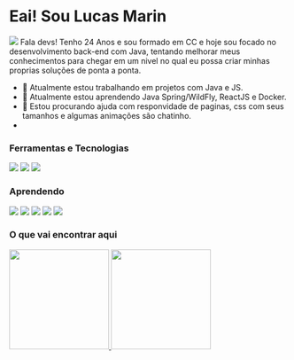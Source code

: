 # Eai! Sou Lucas Marin
 <img src="https://pbs.twimg.com/media/CXw9we1UQAAbURh.jpg">
  Fala devs! Tenho 24 Anos e sou formado em CC e hoje sou focado no desenvolvimento back-end com Java, tentando melhorar meus conhecimentos para chegar em um nivel no qual eu possa criar minhas proprias soluções de ponta a ponta.
  
- 🔭 Atualmente estou trabalhando em projetos com Java e JS.
- 🌱 Atualmente estou aprendendo Java Spring/WildFly, ReactJS e Docker.
- 🤔 Estou procurando ajuda com responvidade de paginas, css com seus tamanhos e algumas animações são chatinho.
- 
    
### Ferramentas e Tecnologias
<img src="https://cdn.jsdelivr.net/gh/devicons/devicon/icons/java/java-original-wordmark.svg" />
<img src="https://cdn.jsdelivr.net/gh/devicons/devicon/icons/postgresql/postgresql-original-wordmark.svg" />
<img src="https://cdn.jsdelivr.net/gh/devicons/devicon/icons/spring/spring-original-wordmark.svg" />

### Aprendendo
<img src="https://cdn.jsdelivr.net/gh/devicons/devicon/icons/react/react-original-wordmark.svg" />
<img src="https://cdn.jsdelivr.net/gh/devicons/devicon/icons/java/java-original-wordmark.svg" />
<img src="https://cdn.jsdelivr.net/gh/devicons/devicon/icons/spring/spring-original-wordmark.svg" />
<img src="https://cdn.jsdelivr.net/gh/devicons/devicon/icons/docker/docker-original-wordmark.svg" />
<img src="https://cdn.jsdelivr.net/gh/devicons/devicon/icons/jenkins/jenkins-original.svg" />

### O que vai encontrar aqui
<div>
<a href="https://github.com/lucasmarinds">
<img height="180em" src="https://github-readme-stats.vercel.app/api/top-langs/?username=lucasmarinds&layout=compact&langs_count=7&theme=dracula"/>
<img height="180em" src="https://github-readme-stats.vercel.app/api?lucasmarinds&show_icons=true&theme=dracula&include_all_commits=true&count_private=true"/>
</div>
